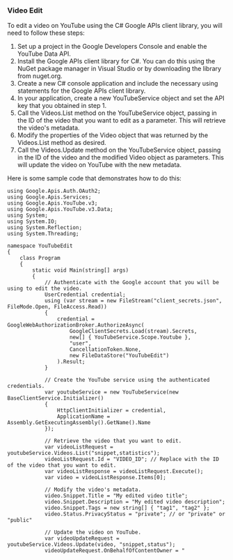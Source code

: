 ### Video Edit
To edit a video on YouTube using the C# Google APIs client library, you will need to follow these steps:

1. Set up a project in the Google Developers Console and enable the YouTube Data API.
2. Install the Google APIs client library for C#. You can do this using the NuGet package manager in Visual Studio or by downloading the library from nuget.org.
3. Create a new C# console application and include the necessary using statements for the Google APIs client library.
4. In your application, create a new YouTubeService object and set the API key that you obtained in step 1.
5. Call the Videos.List method on the YouTubeService object, passing in the ID of the video that you want to edit as a parameter. This will retrieve the video's metadata.
6. Modify the properties of the Video object that was returned by the Videos.List method as desired.
7. Call the Videos.Update method on the YouTubeService object, passing in the ID of the video and the modified Video object as parameters. This will update the video on YouTube with the new metadata.

Here is some sample code that demonstrates how to do this:

```
using Google.Apis.Auth.OAuth2;
using Google.Apis.Services;
using Google.Apis.YouTube.v3;
using Google.Apis.YouTube.v3.Data;
using System;
using System.IO;
using System.Reflection;
using System.Threading;

namespace YouTubeEdit
{
    class Program
    {
        static void Main(string[] args)
        {
            // Authenticate with the Google account that you will be using to edit the video.
            UserCredential credential;
            using (var stream = new FileStream("client_secrets.json", FileMode.Open, FileAccess.Read))
            {
                credential = GoogleWebAuthorizationBroker.AuthorizeAsync(
                    GoogleClientSecrets.Load(stream).Secrets,
                    new[] { YouTubeService.Scope.Youtube },
                    "user",
                    CancellationToken.None,
                    new FileDataStore("YouTubeEdit")
                ).Result;
            }

            // Create the YouTube service using the authenticated credentials.
            var youtubeService = new YouTubeService(new BaseClientService.Initializer()
            {
                HttpClientInitializer = credential,
                ApplicationName = Assembly.GetExecutingAssembly().GetName().Name
            });

            // Retrieve the video that you want to edit.
            var videoListRequest = youtubeService.Videos.List("snippet,statistics");
            videoListRequest.Id = "VIDEO_ID"; // Replace with the ID of the video that you want to edit.
            var videoListResponse = videoListRequest.Execute();
            var video = videoListResponse.Items[0];

            // Modify the video's metadata.
            video.Snippet.Title = "My edited video title";
            video.Snippet.Description = "My edited video description";
            video.Snippet.Tags = new string[] { "tag1", "tag2" };
            video.Status.PrivacyStatus = "private"; // or "private" or "public"

            // Update the video on YouTube.
            var videoUpdateRequest = youtubeService.Videos.Update(video, "snippet,status");
            videoUpdateRequest.OnBehalfOfContentOwner = "

```